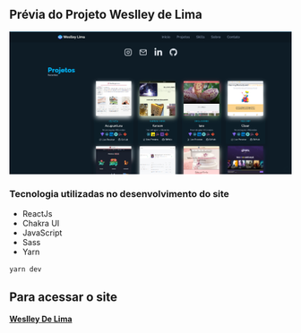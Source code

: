 ## Prévia do Projeto Weslley de Lima


![Imagem do Site](/public/template.png)

### Tecnologia utilizadas no desenvolvimento do site

- ReactJs
- Chakra UI
- JavaScript
- Sass
- Yarn

```bash
yarn dev
```
## Para acessar o site

**[Weslley De Lima](https://weslleywebdesign.vercel.app)**
